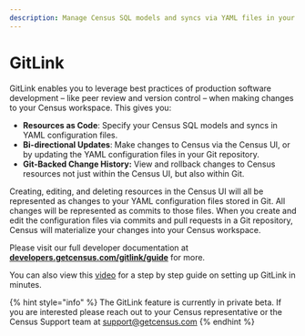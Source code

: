 ```yaml
---
description: Manage Census SQL models and syncs via YAML files in your Git repository.
---
```


# GitLink

GitLink enables you to leverage best practices of production software development – like peer review and version control – when making changes to your Census workspace. This gives you:

* **Resources as Code**: Specify your Census SQL models and syncs in YAML configuration files.
* **Bi-directional Updates**: Make changes to Census via the Census UI, or by updating the YAML configuration files in your Git repository.
* **Git-Backed Change History:** View and rollback changes to Census resources not just within the Census UI, but also within Git.

Creating, editing, and deleting resources in the Census UI will all be represented as changes to your YAML configuration files stored in Git. All changes will be represented as commits to those files. When you create and edit the configuration files via commits and pull requests in a Git repository, Census will materialize your changes into your Census workspace.

Please visit our full developer documentation at [**developers.getcensus.com/gitlink/guide**](https://developers.getcensus.com/gitlink/guide) for more.

You can also view this [video](https://www.loom.com/share/53e5a08688e246c2a36c5e915b659a0d?sid=b50a009c-7a93-4c67-89a7-b20d2248d38f) for a step by step guide on setting up GitLink in minutes.

{% hint style="info" %}
The GitLink feature is currently in private beta. If you are interested please reach out to your Census representative or the Census Support team at support@getcensus.com
{% endhint %}
